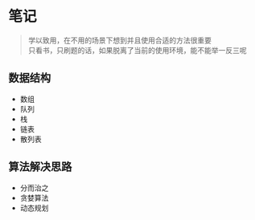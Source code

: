 # 笔记

> 学以致用，在不用的场景下想到并且使用合适的方法很重要  
> 只看书，只刷题的话，如果脱离了当前的使用环境，能不能举一反三呢  

## 数据结构  
- 数组
- 队列
- 栈
- 链表 
- 散列表

## 算法解决思路  
- 分而治之
- 贪婪算法
- 动态规划

